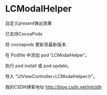 # LCModalHelper
自定义present弹出效果

已支持CocoaPods

将 cocoapods 更新至最新版本.

在 Podfile 中添加 pod 'LCModalHelper'。

执行 pod install 或 pod update。

导入 "UIViewController+LCModalHelper.h"。

我的CSDN博客地址 http://blog.csdn.net/mlcldh
